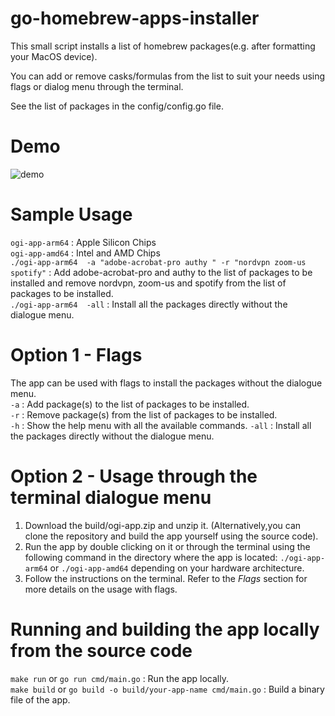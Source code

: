 # go-homebrew-apps-installer
This small script installs a list of homebrew packages(e.g. after formatting your MacOS device).  
  
You can add or remove casks/formulas from the list to suit your needs using flags or dialog menu through the terminal.  

See the list of packages in the config/config.go file.  

# Demo  
![demo](https://user-images.githubusercontent.com/95255319/232337780-acc96eff-ea49-49cd-be13-932c321b9bae.gif)

# Sample Usage
```ogi-app-arm64``` : Apple Silicon Chips   
```ogi-app-amd64``` : Intel and AMD Chips   
```./ogi-app-arm64  -a "adobe-acrobat-pro authy " -r "nordvpn zoom-us spotify"``` : Add adobe-acrobat-pro and authy to the list of packages to be installed and remove nordvpn, zoom-us and spotify from the list of packages to be installed.  
```./ogi-app-arm64  -all``` : Install all the packages directly without the dialogue menu.  

# Option 1 - Flags
The app can be used with flags to install the packages without the dialogue menu.  
```-a``` : Add package(s) to the list of packages to be installed.  
```-r``` : Remove package(s) from the list of packages to be installed.  
```-h``` : Show the help menu with all the available commands. 
```-all``` : Install all the packages directly without the dialogue menu.  

# Option 2 - Usage through the terminal dialogue menu
1. Download the build/ogi-app.zip and unzip it. (Alternatively,you can clone the repository and build the app yourself using the source code).  
2. Run the app by double clicking on it or through the terminal using the following command in the directory where the app is located:  ```./ogi-app-arm64``` or ```./ogi-app-amd64``` depending on your hardware architecture.
3. Follow the instructions on the terminal. Refer to the *Flags* section for more details on the usage with flags.  

# Running and building the app locally from the source code
```make run``` or ```go run cmd/main.go``` : Run the app locally.  
```make build``` or ```go build -o build/your-app-name cmd/main.go``` : Build a binary file of the app.  


